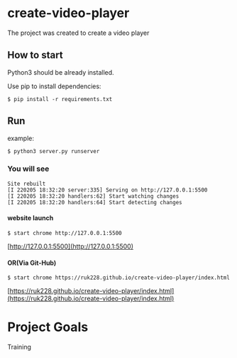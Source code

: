 # create-video-player

The project was created to create a video player

## How to start

Python3 should be already installed.

Use pip to install dependencies:

```
$ pip install -r requirements.txt
```

## Run

example:

```
$ python3 server.py runserver
```

### You will see

```
Site rebuilt
[I 220205 18:32:20 server:335] Serving on http://127.0.0.1:5500
[I 220205 18:32:20 handlers:62] Start watching changes
[I 220205 18:32:20 handlers:64] Start detecting changes
```

#### website launch

```
$ start chrome http://127.0.0.1:5500
```
[http://127.0.0.1:5500](http://127.0.0.1:5500)
#### OR(Via Git-Hub)

```
$ start chrome https://ruk228.github.io/create-video-player/index.html
```
[https://ruk228.github.io/create-video-player/index.html](https://ruk228.github.io/create-video-player/index.html)

# Project Goals

Training
